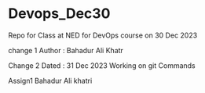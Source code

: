 # Devops_Dec30
Repo for Class at NED for DevOps course on 30 Dec 2023

change 1
Author : Bahadur Ali Khatr

Change 2    Dated : 31 Dec 2023
Working on git Commands 

Assign1
Bahadur Ali khatri
